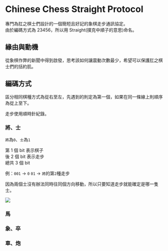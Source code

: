# Chinese Chess Straight Protocol

專門為肛之棋士們設計的一個簡短且好記的象棋走步通訊協定。<br>
由於編碼方式為 23456，所以用 Straight(撲克中順子的意思)命名。

## 緣由與動機

從象棋作弊的新聞中得到啟發，思考該如何讓震動次數最少，希望可以保護肛之棋士們的括約肌。

## 編碼方式

區分相同棋種方式為從右至左，先遇到的則定為第一個，如果在同一條線上則順序為從上至下。

走步使用順時針紀錄。

### 將、士

`將`為`0`、`士`為`1`

第 1 個 bit 表示棋子<br>
後 2 個 bit 表示走步<br>
總共 3 個 bit<br>

例：`001` -> `0` `01` -> `將`的第`2`種走步

因為兩個士沒有辦法同時往同個方向移動，所以只要知道走步就能確定是哪一隻士。

![](https://hackmd-prod-images.s3-ap-northeast-1.amazonaws.com/uploads/upload_46f85fbeba4510f7374e92e107178fa1.png?AWSAccessKeyId=AKIA3XSAAW6AWSKNINWO&Expires=1706264504&Signature=FzE8w1VkNZsBuahUAvFP0uyI90Q%3D)

### 馬

### 象、卒

### 車、炮
